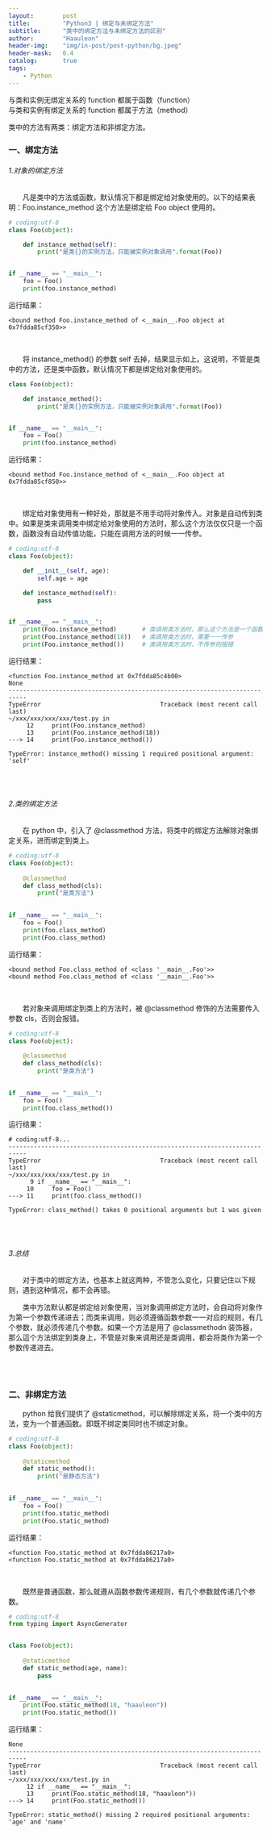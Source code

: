```yaml
---
layout:        post
title:         "Python3 | 绑定与未绑定方法"
subtitle:      "类中的绑定方法与未绑定方法的区别"
author:        "Haauleon"
header-img:    "img/in-post/post-python/bg.jpeg"
header-mask:   0.4
catalog:       true
tags:
    - Python
---
```


与类和实例无绑定关系的 function 都属于函数（function）            
与类和实例有绑定关系的 function 都属于方法（method）           

类中的方法有两类：绑定方法和非绑定方法。             

### 一、绑定方法 
###### 1.对象的绑定方法
&emsp;&emsp;凡是类中的方法或函数，默认情况下都是绑定给对象使用的。以下的结果表明：Foo.instance_method 这个方法是绑定给 Foo object 使用的。                         
```python
# coding:utf-8
class Foo(object):

    def instance_method(self):
        print("是类{}的实例方法，只能被实例对象调用".format(Foo))


if __name__ == "__main__":
    foo = Foo()
    print(foo.instance_method)
```

运行结果：        
```
<bound method Foo.instance_method of <__main__.Foo object at 0x7fdda85cf350>>
```

<br>

&emsp;&emsp;将 instance_method() 的参数 self 去掉，结果显示如上。这说明，不管是类中的方法，还是类中函数，默认情况下都是绑定给对象使用的。                          
```python
class Foo(object):

    def instance_method():
        print("是类{}的实例方法，只能被实例对象调用".format(Foo))


if __name__ == "__main__":
    foo = Foo()
    print(foo.instance_method)
```

运行结果：         
```
<bound method Foo.instance_method of <__main__.Foo object at 0x7fdda85cf850>>
```

<br>

&emsp;&emsp;绑定给对象使用有一种好处，那就是不用手动将对象传入。对象是自动传到类中。如果是类来调用类中绑定给对象使用的方法时，那么这个方法仅仅只是一个函数，函数没有自动传值功能，只能在调用方法的时候一一传参。        
```python
# coding:utf-8
class Foo(object):

    def __init__(self, age):
        self.age = age

    def instance_method(self):
        pass


if __name__ == "__main__":
    print(Foo.instance_method)       # 类调用类方法时，那么这个方法是一个函数 function
    print(Foo.instance_method(18))   # 类调用类方法时，需要一一传参
    print(Foo.instance_method())     # 类调用类方法时，不传参则报错
```

运行结果：         
```
<function Foo.instance_method at 0x7fdda85c4b00>
None
---------------------------------------------------------------------------
TypeError                                 Traceback (most recent call last)
~/xxx/xxx/xxx/xxx/test.py in 
     12     print(Foo.instance_method)
     13     print(Foo.instance_method(18))
---> 14     print(Foo.instance_method())

TypeError: instance_method() missing 1 required positional argument: 'self'
```

<br><br>


###### 2.类的绑定方法
&emsp;&emsp;在 python 中，引入了 @classmethod 方法，将类中的绑定方法解除对象绑定关系，进而绑定到类上。           
```python
# coding:utf-8
class Foo(object):
 
    @classmethod
    def class_method(cls):
        print("是类方法")
 

if __name__ == "__main__":
    foo = Foo()
    print(foo.class_method)
    print(Foo.class_method)
```

运行结果：        
```
<bound method Foo.class_method of <class '__main__.Foo'>>
<bound method Foo.class_method of <class '__main__.Foo'>>
```

<br>

&emsp;&emsp;若对象来调用绑定到类上的方法时，被 @classmethod 修饰的方法需要传入参数 cls，否则会报错。          
```python
# coding:utf-8
class Foo(object):
 
    @classmethod
    def class_method(cls):
        print("是类方法")
 

if __name__ == "__main__":
    foo = Foo()
    print(foo.class_method())
```

运行结果：         
```
# coding:utf-8...
---------------------------------------------------------------------------
TypeError                                 Traceback (most recent call last)
~/xxx/xxx/xxx/xxx/test.py in 
      9 if __name__ == "__main__":
     10     foo = Foo()
---> 11     print(foo.class_method())

TypeError: class_method() takes 0 positional arguments but 1 was given
```

<br><br>

###### 3.总结
&emsp;&emsp;对于类中的绑定方法，也基本上就这两种，不管怎么变化，只要记住以下规则，遇到这种情况，都不会再错。                  

&emsp;&emsp;类中方法默认都是绑定给对象使用，当对象调用绑定方法时，会自动将对象作为第一个参数传递进去；而类来调用，则必须遵循函数参数一一对应的规则，有几个参数，就必须传递几个参数。如果一个方法是用了 @classmethodn 装饰器，那么這个方法绑定到类身上，不管是对象来调用还是类调用，都会将类作为第一个参数传递进去。           

<br><br>

### 二、非绑定方法
&emsp;&emsp;python 给我们提供了 @staticmethod，可以解除绑定关系，将一个类中的方法，变为一个普通函数。即既不绑定类同时也不绑定对象。              
```python
# coding:utf-8
class Foo(object):
 
    @staticmethod
    def static_method():
        print("是静态方法")
 

if __name__ == "__main__":
    foo = Foo()
    print(foo.static_method)
    print(Foo.static_method)
```

运行结果：         
```
<function Foo.static_method at 0x7fdda86217a0>
<function Foo.static_method at 0x7fdda86217a0>
```

<br>

&emsp;&emsp;既然是普通函数，那么就遵从函数参数传递规则，有几个参数就传递几个参数。            
```python
# coding:utf-8
from typing import AsyncGenerator


class Foo(object):
 
    @staticmethod
    def static_method(age, name):
        pass
 

if __name__ == "__main__":
    print(Foo.static_method(18, "haauleon"))
    print(Foo.static_method())
```

运行结果：         
```
None
---------------------------------------------------------------------------
TypeError                                 Traceback (most recent call last)
~/xxx/xxx/xxx/xxx/test.py in 
     12 if __name__ == "__main__":
     13     print(Foo.static_method(18, "haauleon"))
---> 14     print(Foo.static_method())

TypeError: static_method() missing 2 required positional arguments: 'age' and 'name'
```